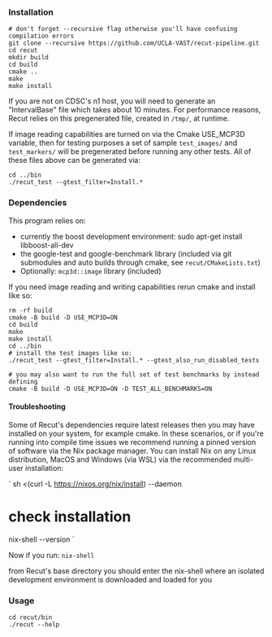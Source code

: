 ### Installation
```
# don't forget --recursive flag otherwise you'll have confusing compilation errors
git clone --recursive https://github.com/UCLA-VAST/recut-pipeline.git
cd recut
mkdir build
cd build
cmake ..
make 
make install
```

If you are not on CDSC's n1 host, you will need to generate an
"IntervalBase" file which takes about 10 minutes.  For performance reasons, Recut relies on this
pregenerated file, created in `/tmp/`, at runtime. 

If image reading capabilities are turned on via the Cmake USE_MCP3D variable, then for testing
purposes a set of sample `test_images/` and `test_markers/`
will be pregenerated before running any other tests. All of these
files above can be generated via:

```
cd ../bin
./recut_test --gtest_filter=Install.*
```

### Dependencies
This program relies on: 
- currently the boost development environment:
  sudo apt-get install libboost-all-dev
- the google-test and google-benchmark library (included via git
submodules and auto builds through cmake, see `recut/CMakeLists.txt`)
- Optionally: `mcp3d::image` library (included) 

If you need image reading and writing capabilities rerun cmake and install
like so:
```
rm -rf build
cmake -B build -D USE_MCP3D=ON
cd build
make 
make install
cd ../bin
# install the test images like so:
./recut_test --gtest_filter=Install.* --gtest_also_run_disabled_tests

# you may also want to run the full set of test benchmarks by instead defining
cmake -B build -D USE_MCP3D=ON -D TEST_ALL_BENCHMARKS=ON
```


#### Troubleshooting
Some of Recut's dependencies require latest releases then you may have installed on your system, for example cmake.
In these scenarios, or if you're running into compile time issues we recommend running a pinned version of software via
the Nix package manager. You can install Nix on any Linux distribution, MacOS and Windows (via WSL) via the recommended multi-user installation:

`
sh <(curl -L https://nixos.org/nix/install) --daemon
# check installation
nix-shell --version
`

Now if you run:
`
nix-shell
`

from Recut's base directory you should enter the nix-shell where an isolated development environment is downloaded and loaded for you

### Usage
```
cd recut/bin
./recut --help
```
